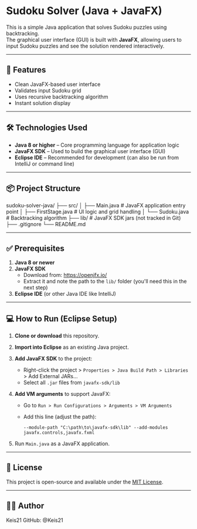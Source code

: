 # Sudoku Solver (Java + JavaFX)

This is a simple Java application that solves Sudoku puzzles using backtracking.  
The graphical user interface (GUI) is built with **JavaFX**, allowing users to input Sudoku puzzles and see the solution rendered interactively.

---

## 🚀 Features

- Clean JavaFX-based user interface
- Validates input Sudoku grid
- Uses recursive backtracking algorithm
- Instant solution display

---

## 🛠️ Technologies Used

- **Java 8 or higher** – Core programming language for application logic
- **JavaFX SDK** – Used to build the graphical user interface (GUI)
- **Eclipse IDE** – Recommended for development (can also be run from IntelliJ or command line)

---

## 📦 Project Structure

sudoku-solver-java/
├── src/
│   ├── Main.java       # JavaFX application entry point
│   ├── FirstStage.java # UI logic and grid handling
│   └── Sudoku.java     # Backtracking algorithm
├── lib/                # JavaFX SDK jars (not tracked in Git)
├── .gitignore
└── README.md


---

## ✅ Prerequisites

1. **Java 8 or newer**
2. **JavaFX SDK**  
   - Download from: https://openjfx.io/
   - Extract it and note the path to the `lib/` folder (you'll need this in the next step)
3. **Eclipse IDE** (or other Java IDE like IntelliJ)

---

## 💻 How to Run (Eclipse Setup)

1. **Clone or download** this repository.
2. **Import into Eclipse** as an existing Java project.
3. **Add JavaFX SDK** to the project:
   - Right-click the project > `Properties > Java Build Path > Libraries` > Add External JARs...
   - Select all `.jar` files from `javafx-sdk/lib`
4. **Add VM arguments** to support JavaFX:
   - Go to `Run > Run Configurations > Arguments > VM Arguments`
   - Add this line (adjust the path):

     ```
     --module-path "C:\path\to\javafx-sdk\lib" --add-modules javafx.controls,javafx.fxml
     ```

5. Run `Main.java` as a JavaFX application.

---

## 📄 License

This project is open-source and available under the [MIT License](LICENSE).

---

## 🙋‍♂️ Author

Keis21
GitHub: @Keis21
